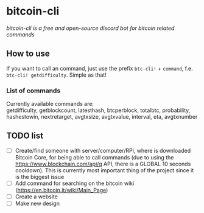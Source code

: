# bitcoin-cli
_bitcoin-cli is a free and open-source discord bot for bitcoin related commands_

## How to use
If you want to call an command, just use the prefix ```btc-cli!``` + ```command```, f.e. ```btc-cli! getdifficulty```. Simple as that!

### List of commands
Currently available commands are: </br>
getdifficulty, getblockcount, latesthash, btcperblock, totalbtc, probability, hashestowin, nextretarget,
avgtxsize, avgtxvalue, interval, eta, avgtxnumber

## TODO list
- [ ] Create/find someone with server/computer/RPi, where is downloaded Bitcoin Core, for being able to call commands (due to using the https://www.blockchain.com/api/q 
API, there is a GLOBAL 10 seconds cooldown). This is currently most important thing of the project since it is the biggest issue
- [ ] Add command for searching on the bitcoin wiki (https://en.bitcoin.it/wiki/Main_Page)
- [ ] Create a website
- [ ] Make new design
